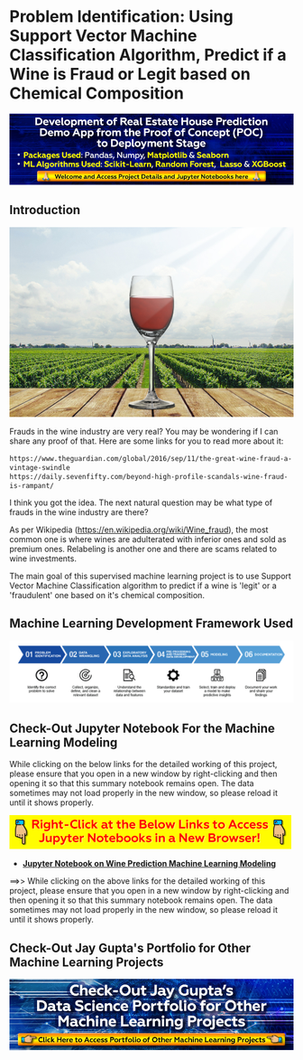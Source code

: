 # Problem Identification: Using Support Vector Machine Classification Algorithm, Predict if a Wine is Fraud or Legit based on Chemical Composition

<p align="center">
<img src="https://github.com/jayguptacal/portfolio/blob/main/image/housePredAppWelcome.jpg">
</p>

## Introduction ##

<p align="center">
<img src="https://github.com/jayguptacal/portfolio/blob/main/image/winebanner_600x400.jpg">
</p>

Frauds in the wine industry are very real? You may be wondering if I can share any proof of that. Here are some links for you to read more about it:

    https://www.theguardian.com/global/2016/sep/11/the-great-wine-fraud-a-vintage-swindle
    https://daily.sevenfifty.com/beyond-high-profile-scandals-wine-fraud-is-rampant/

I think you got the idea. The next natural question may be what type of frauds in the wine industry are there?

As per Wikipedia (https://en.wikipedia.org/wiki/Wine_fraud), the most common one is where wines are adulterated with inferior ones and sold as premium ones. Relabeling is another one and there are scams related to wine investments.

The main goal of this supervised machine learning project is to use Support Vector Machine Classification algorithm to predict if a wine is 'legit' or a 'fraudulent' one based on it's chemical composition.

## Machine Learning Development Framework Used ##
<p align="center">
<img src="https://github.com/jayguptacal/portfolio/blob/main/image/MLmethodology.jpg">
</p>

## Check-Out Jupyter Notebook For the Machine Learning Modeling ##

While clicking on the below links for the detailed working of this project, please ensure that you open in a new window by right-clicking and then opening it so that this summary notebook remains open. The data sometimes may not load properly in the new window, so please reload it until it shows properly.

<img src="https://github.com/jayguptacal/portfolio/blob/main/image/bannerOpenNotebooks.jpg">

* <a href="https://github.com/jayguptacal/RetailAndMarketing/blob/main/wineFraudPredictwithSVC/svc_wine_fraud.ipynb" target="_blank"><b>Jupyter Notebook on Wine Prediction Machine Learning Modeling</b></a>

==>> While clicking on the above links for the detailed working of this project, please ensure that you open in a new window by right-clicking and then opening it so that this summary notebook remains open. The data sometimes may not load properly in the new window, so please reload it until it shows properly.

## Check-Out Jay Gupta's Portfolio for Other Machine Learning Projects ##
<p align="center">
<a href="https://jayguptacal.github.io/portfolio/" target="_blank"><img src="https://github.com/jayguptacal/portfolio/blob/main/image/FullPortfolioBanner.jpg"></a>
</p>
